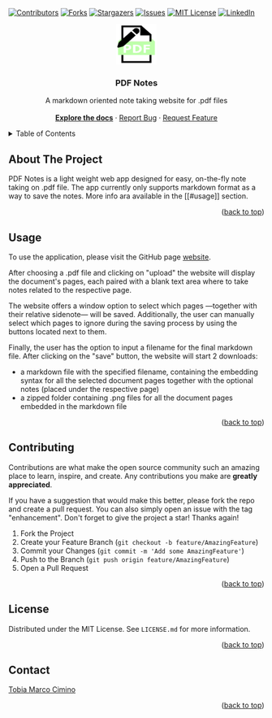 <a id="readme-top"></a>

[![Contributors][contributors-shield]][contributors-url]
[![Forks][forks-shield]][forks-url]
[![Stargazers][stars-shield]][stars-url]
[![Issues][issues-shield]][issues-url]
[![MIT License][license-shield]][license-url]
[![LinkedIn][linkedin-shield]][linkedin-url]

<div align="center">
	<a href="https://github.com/mrkcmn/PDF-Notes">
	    <img src="images/logo.png" alt="Logo" width="80" height="80">
	</a>
	<h3 align="center">PDF Notes</h3>
	<p align="center">
	    A markdown oriented note taking website for .pdf files
	    <br/><br/>
	    <a href="https://github.com/mrkcmn/PDF-Notes"><strong>Explore the docs</strong></a>
		·
	    <a href="https://github.com/mrkcmn/PDF-Notes/issues/new?labels=bug&template=bug-report---.md">Report Bug</a>
	    ·
	    <a href="https://github.com/mrkcmn/PDF-Notes/issues/new?labels=enhancement&template=feature-request---.md">Request Feature</a>
	</p>
</div>


<details>
    <summary>Table of Contents</summary>
    <ol>
	    <li><a href="#about-the-project">About The Project</a></li>
	    <li><a href="#usage">Usage</a></li>
	    <li><a href="#contributing">Contributing</a></li>
	    <li><a href="#license">License</a></li>
	    <li><a href="#contact">Contact</a></li>
	</ol>
</details>


## About The Project

PDF Notes is a light weight web app designed for easy, on-the-fly note taking on .pdf file.
The app currently only supports markdown format as a way to save the notes. More info ara available in the [[#usage]] section.

<p align="right">(<a href="#readme-top">back to top</a>)</p>

## Usage

To use the application, please visit the GitHub page [website](https://mrkcmn.github.io/PDF-Notes/).

After choosing a .pdf file and clicking on "upload" the website will display the document's pages, each paired with a blank text area where to take notes related to the respective page.

The website offers a window option to select which pages —together with their relative sidenote— will be saved. Additionally, the user can manually select which pages to ignore during the saving process by using the buttons located next to them.

Finally, the user has the option to input a filename for the final markdown file.
After clicking on the "save" button, the website will start 2 downloads:
- a markdown file with the specified filename, containing the embedding syntax for all the selected document pages together with the optional notes (placed under the respective page)
- a zipped folder containing .png files for all the document pages embedded in the markdown file

<p align="right">(<a href="#readme-top">back to top</a>)</p>

## Contributing

Contributions are what make the open source community such an amazing place to learn, inspire, and create. Any contributions you make are **greatly appreciated**.

If you have a suggestion that would make this better, please fork the repo and create a pull request. You can also simply open an issue with the tag "enhancement".
Don't forget to give the project a star! Thanks again!

1. Fork the Project
2. Create your Feature Branch (`git checkout -b feature/AmazingFeature`)
3. Commit your Changes (`git commit -m 'Add some AmazingFeature'`)
4. Push to the Branch (`git push origin feature/AmazingFeature`)
5. Open a Pull Request

<p align="right">(<a href="#readme-top">back to top</a>)</p>

## License

Distributed under the MIT License. See `LICENSE.md` for more information.

<p align="right">(<a href="#readme-top">back to top</a>)</p>

## Contact

[Tobia Marco Cimino](https://www.linkedin.com/in/tobia-marco-cimino-b6b69832a/)

<p align="right">(<a href="#readme-top">back to top</a>)</p>

[contributors-shield]: https://img.shields.io/github/contributors/mrkcmn/PDF-Notes.svg?style=for-the-badge
[contributors-url]: https://github.com/mrkcmn/PDF-Notes/graphs/contributors
[forks-shield]: https://img.shields.io/github/forks/mrkcmn/PDF-Notes.svg?style=for-the-badge
[forks-url]: https://github.com/mrkcmn/PDF-Notes/network/members
[stars-shield]: https://img.shields.io/github/stars/mrkcmn/PDF-Notes.svg?style=for-the-badge
[stars-url]: https://github.com/mrkcmn/PDF-Notes/stargazers
[issues-shield]: https://img.shields.io/github/issues/mrkcmn/PDF-Notes.svg?style=for-the-badge
[issues-url]: https://github.com/mrkcmn/PDF-Notes/issues
[license-shield]: https://img.shields.io/github/license/mrkcmn/PDF-Notes.svg?style=for-the-badge
[license-url]: https://github.com/mrkcmn/PDF-Notes/blob/master/LICENSE.md
[linkedin-shield]: https://img.shields.io/badge/-LinkedIn-black.svg?style=for-the-badge&logo=linkedin&colorB=555
[linkedin-url]: https://www.linkedin.com/in/tobia-marco-cimino-b6b69832a/
[product-screenshot]: images/screenshot.png
[Next.js]: https://img.shields.io/badge/next.js-000000?style=for-the-badge&logo=nextdotjs&logoColor=white
[Next-url]: https://nextjs.org/
[React.js]: https://img.shields.io/badge/React-20232A?style=for-the-badge&logo=react&logoColor=61DAFB
[React-url]: https://reactjs.org/
[Vue.js]: https://img.shields.io/badge/Vue.js-35495E?style=for-the-badge&logo=vuedotjs&logoColor=4FC08D
[Vue-url]: https://vuejs.org/
[Angular.io]: https://img.shields.io/badge/Angular-DD0031?style=for-the-badge&logo=angular&logoColor=white
[Angular-url]: https://angular.io/
[Svelte.dev]: https://img.shields.io/badge/Svelte-4A4A55?style=for-the-badge&logo=svelte&logoColor=FF3E00
[Svelte-url]: https://svelte.dev/
[Laravel.com]: https://img.shields.io/badge/Laravel-FF2D20?style=for-the-badge&logo=laravel&logoColor=white
[Laravel-url]: https://laravel.com
[Bootstrap.com]: https://img.shields.io/badge/Bootstrap-563D7C?style=for-the-badge&logo=bootstrap&logoColor=white
[Bootstrap-url]: https://getbootstrap.com
[JQuery.com]: https://img.shields.io/badge/jQuery-0769AD?style=for-the-badge&logo=jquery&logoColor=white
[JQuery-url]: https://jquery.com
